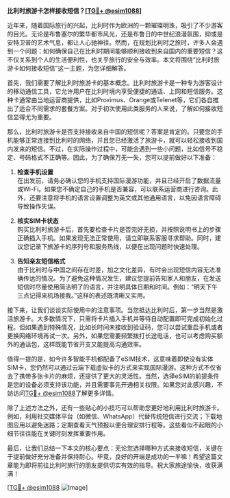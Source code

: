 **比利时旅游卡怎样接收短信？[[TG💪+ @esim1088](https://t.me/s/esim1088)]**

近年来，随着国际旅行的兴起，比利时作为欧洲的一颗璀璨明珠，吸引了不少游客的目光。无论是布鲁塞尔的繁华都市风光，还是布鲁日的中世纪浪漫氛围，抑或是安特卫普的艺术气息，都让人心驰神往。然而，在规划比利时之旅时，许多人会遇到一个问题：如何确保自己在比利时期间能够顺利接收到来自国内的重要短信？这不仅关系到个人的生活便利性，也关乎旅行的安全与效率。本文将围绕“比利时旅游卡如何接收短信”这一主题，为您详细解答。

首先，我们需要了解比利时旅游卡的基本概念。比利时旅游卡是一种专为游客设计的移动通信工具，它允许用户在比利时境内享受便捷的通话、上网和短信服务。这种卡通常由当地运营商提供，比如Proximus、Orange或Telenet等，它们各自推出了适合不同需求的套餐方案。对于初次使用此类服务的人来说，了解如何接收短信显得尤为重要。

那么，比利时旅游卡是否支持接收来自中国的短信呢？答案是肯定的。只要您的手机能够正常连接到比利时的网络，并且您已经激活了旅游卡，就可以轻松接收到国内发来的短信。不过，在实际操作过程中，可能会遇到一些小问题，比如信号不稳定、号码格式不正确等。因此，为了确保万无一失，您可以提前做好以下准备：

1. **检查手机设置**  
   在出发前，请务必确认您的手机支持国际漫游功能，并且已经开启了数据流量或Wi-Fi。如果您不确定自己的手机是否兼容，可以联系运营商进行咨询。此外，还要注意将手机的语言设置调整为英文或其他通用语言，以免因语言障碍导致操作失误。

2. **核实SIM卡状态**  
   购买比利时旅游卡后，首先要检查卡片是否完好无损，并按照说明书上的步骤正确插入手机。如果发现无法正常使用，请立即联系客服寻求帮助。同时，建议您记录下旅游卡的序列号和服务热线，以便在出现问题时快速处理。

3. **告知亲友短信格式**  
   由于比利时与中国之间存在时差，加之文化差异，有时会出现短信内容无法准确传达的情况。为了避免这种情况发生，建议您提前告知家人和朋友，在发送短信时尽量使用简洁明了的语言，并注明具体日期和时间。例如：“明天下午三点记得来机场接我。”这样的表述既清晰又实用。

接下来，让我们谈谈实际使用中的注意事项。当您抵达比利时后，第一步当然是激活旅游卡。大多数情况下，只需将卡片插入手机并等待自动配置即可完成初始化过程。但如果遇到特殊情况，比如长时间未接收到验证码，您可以尝试重启手机或者更换网络环境再试一次。另外，如果您需要频繁拨打长途电话，也可以考虑购买额外的通话包，这样既能节省开支又能提高沟通效率。

值得一提的是，如今许多智能手机都配备了eSIM技术，这意味着即使没有实体SIM卡，您仍然可以通过云端下载虚拟卡的方式来实现国际漫游。这种方式不仅省去了携带多张卡片的麻烦，还提供了更大的灵活性。当然，选择eSIM的前提条件是您的设备必须支持该功能，并且需要事先开通相关权限。如果您对此感兴趣，不妨访问[TG💪+ @esim1088](https://t.me/s/esim1088)了解更多详情。

除了上述方法之外，还有一些贴心的小技巧可以帮助您更好地利用比利时旅游卡。例如，利用社交媒体平台（如微信、WhatsApp）代替传统短信进行交流；下载地图应用以避免迷路；定期查看天气预报以便合理安排行程等。这些看似不起眼的小细节往往能在关键时刻发挥重要作用。

最后，让我们总结一下本文的核心要点：无论您选择哪种方式来接收短信，关键在于提前做好充分准备并保持耐心。毕竟，良好的开端是成功的一半嘛！希望这篇文章能为即将前往比利时旅行的朋友提供切实有效的指导。祝大家旅途愉快，收获满满！

[[TG💪+ @esim1088](https://t.me/s/esim1088) ![Image](https://i.postimg.cc/4NQfJmqS/Snipaste-2025-05-13-00-14-12.png)]